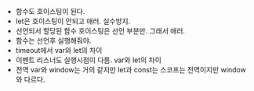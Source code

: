 - 함수도 호이스팅이 된다.
- let은 호이스팅이 안되고 애러. 실수방지.
- 선언되서 할당된 함수 호이스팅은 선언 부분만. 그래서 애러.
- 함수는 선언후 실행해줘야.
- timeout에서 var와 let의 차이
- 이벤트 리스너도 실행시점이 다름. var와 let의 차이
- 전역 var와 window는 거의 같지만 let과 const는 스코프는 전역이지만 window와 다르다.
